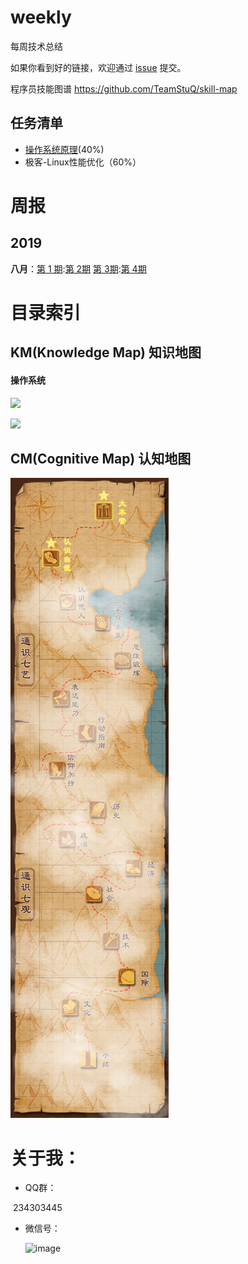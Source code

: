 

# weekly 
每周技术总结

如果你看到好的链接，欢迎通过 [issue](https://github.com/wangcy6/weekly/issues/) 提交。

程序员技能图谱 https://github.com/TeamStuQ/skill-map



##  任务清单

- [操作系统原理](https://mooc.study.163.com/learn/1000002008?tid=2402970013#/learn/testlist)(40%)
- 极客-Linux性能优化（60%）



# 周报

## 2019

**八月**：[第 1 期](https://www.jianshu.com/p/681b70df9320):[第 2期](https://www.jianshu.com/p/a735b8ae3ac3)  [第 3期](https://www.jianshu.com/p/4d3f6062b97):[第 4期](https://mp.weixin.qq.com/s/JguScQhyAeAQK5ZFxqey7w)




#  目录索引

## KM(Knowledge Map)  知识地图

#### 操作系统



![](https://user-images.githubusercontent.com/5937331/63406364-3cd17880-c41c-11e9-8727-cb21d1f01f38.png)

![](https://user-images.githubusercontent.com/5937331/63406010-28d94700-c41b-11e9-8e58-b203a09138d6.png)

## CM(Cognitive Map)  认知地图



![微信图片_20190117214437](./images/微信图片_20190117214437.jpg)







# 关于我：

- QQ群：

​        234303445

- 微信号：

  

  ![image](https://user-images.githubusercontent.com/5937331/63406734-4f987d00-c41d-11e9-84f1-a527dd6cd5fe.png)






